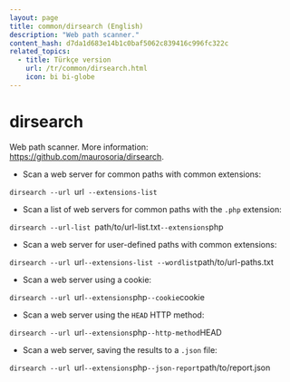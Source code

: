 ```yaml
---
layout: page
title: common/dirsearch (English)
description: "Web path scanner."
content_hash: d7da1d683e14b1c0baf5062c839416c996fc322c
related_topics:
  - title: Türkçe version
    url: /tr/common/dirsearch.html
    icon: bi bi-globe
---
```

# dirsearch

Web path scanner.
More information: <https://github.com/maurosoria/dirsearch>.

- Scan a web server for common paths with common extensions:

`dirsearch --url `<span class="tldr-var badge badge-pill bg-dark-lm bg-white-dm text-white-lm text-dark-dm font-weight-bold">url</span>` --extensions-list`

- Scan a list of web servers for common paths with the `.php` extension:

`dirsearch --url-list `<span class="tldr-var badge badge-pill bg-dark-lm bg-white-dm text-white-lm text-dark-dm font-weight-bold">path/to/url-list.txt</span>` --extensions `<span class="tldr-var badge badge-pill bg-dark-lm bg-white-dm text-white-lm text-dark-dm font-weight-bold">php</span>

- Scan a web server for user-defined paths with common extensions:

`dirsearch --url `<span class="tldr-var badge badge-pill bg-dark-lm bg-white-dm text-white-lm text-dark-dm font-weight-bold">url</span>` --extensions-list --wordlist `<span class="tldr-var badge badge-pill bg-dark-lm bg-white-dm text-white-lm text-dark-dm font-weight-bold">path/to/url-paths.txt</span>

- Scan a web server using a cookie:

`dirsearch --url `<span class="tldr-var badge badge-pill bg-dark-lm bg-white-dm text-white-lm text-dark-dm font-weight-bold">url</span>` --extensions `<span class="tldr-var badge badge-pill bg-dark-lm bg-white-dm text-white-lm text-dark-dm font-weight-bold">php</span>` --cookie `<span class="tldr-var badge badge-pill bg-dark-lm bg-white-dm text-white-lm text-dark-dm font-weight-bold">cookie</span>

- Scan a web server using the `HEAD` HTTP method:

`dirsearch --url `<span class="tldr-var badge badge-pill bg-dark-lm bg-white-dm text-white-lm text-dark-dm font-weight-bold">url</span>` --extensions `<span class="tldr-var badge badge-pill bg-dark-lm bg-white-dm text-white-lm text-dark-dm font-weight-bold">php</span>` --http-method `<span class="tldr-var badge badge-pill bg-dark-lm bg-white-dm text-white-lm text-dark-dm font-weight-bold">HEAD</span>

- Scan a web server, saving the results to a `.json` file:

`dirsearch --url `<span class="tldr-var badge badge-pill bg-dark-lm bg-white-dm text-white-lm text-dark-dm font-weight-bold">url</span>` --extensions `<span class="tldr-var badge badge-pill bg-dark-lm bg-white-dm text-white-lm text-dark-dm font-weight-bold">php</span>` --json-report `<span class="tldr-var badge badge-pill bg-dark-lm bg-white-dm text-white-lm text-dark-dm font-weight-bold">path/to/report.json</span>
